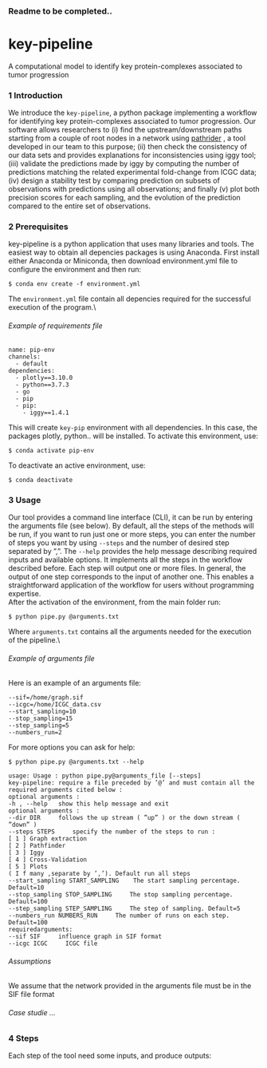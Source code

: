 ### Readme to be completed..
# key-pipeline
A computational model to identify key protein-complexes associated to tumor progression
### 1 Introduction
We introduce the ```key-pipeline```, a python package implementing a workflow for identifying key protein-complexes associated to tumor progression. Our software allows researchers to (i) find the upstream/downstream paths starting from a
couple of root nodes in a network using [pathrider](https://github.com/arnaudporet/pathrider) , a tool developed in our team
to this purpose; (ii) then check the consistency of our data sets and provides explanations for inconsistencies using iggy tool; (iii) validate the predictions made by iggy by computing the number of predictions matching the related experimental fold-change from ICGC data; (iv) design a stability test by comparing prediction on subsets of observations with predictions using all observations; and finally (v) plot both precision scores for each sampling, and the evolution of the prediction compared to the entire set of observations.
### 2 Prerequisites
key-pipeline is a python application that uses many libraries and tools. The easiest way to obtain all depencies packages is using Anaconda. First install either Anaconda or Miniconda, then download environment.yml file to configure the environment and then run:

```
$ conda env create -f environment.yml
```
The ```environment.yml``` file contain all depencies required for the successful execution of the program.\

###### Example of requirements file
```
name: pip-env
channels:
  - default
dependencies:
  - plotly==3.10.0
  - python==3.7.3
  - go
  - pip
  - pip:
    - iggy==1.4.1
```
This will create ```key-pip``` environment with all dependencies.
In this case, the packages plotly, python.. will be installed.
To activate this environment, use:
```
$ conda activate pip-env
```
To deactivate an active environment, use:
```
$ conda deactivate
```

### 3 Usage
Our tool provides a command line interface (CLI), it can be run by entering the arguments file (see below). By default, all the steps of the methods will be run, if you want to run just one or more steps, you can enter the number of steps you want by using ```--steps``` and the number of desired step separated by ”,”. The ```--help``` provides the help message describing required inputs and available options. It implements all the steps in the workflow described before. Each step will output one or more files. In general, the output of one step corresponds to the input of another one. This enables a straightforward application of the workflow for users without programming expertise. \
After the activation of the environment, from the main folder run:
```
$ python pipe.py @arguments.txt
```
Where ```arguments.txt``` contains all the arguments needed for the execution of the pipeline.\

###### Example of arguments file

Here is an example of an arguments file:
```
--sif=/home/graph.sif
--icgc=/home/ICGC_data.csv
--start_sampling=10
--stop_sampling=15
--step_sampling=5
--numbers_run=2
```
For more options you can ask for help:
```
$ python pipe.py @arguments.txt --help
```
```
usage: Usage : python pipe.py@arguments_file [--steps]
key-pipeline: require a file preceded by ’@’ and must contain all the required arguments cited below :
optional arguments :
-h , --help   show this help message and exit
optional arguments :
--dir DIR     follows the up stream ( ”up” ) or the down stream ( ”down” )
--steps STEPS     specify the number of the steps to run :
[ 1 ] Graph extraction
[ 2 ] Pathfinder
[ 3 ] Iggy
[ 4 ] Cross-Validation
[ 5 ] Plots
( I f many ,separate by ’,’). Default run all steps
--start_sampling START_SAMPLING    The start sampling percentage. Default=10
--stop_sampling STOP_SAMPLING     The stop sampling percentage. Default=100
--step_sampling STEP_SAMPLING     The step of sampling. Default=5
--numbers_run NUMBERS_RUN     The number of runs on each step. Default=100
requiredarguments:
--sif SIF     influence graph in SIF format
--icgc ICGC     ICGC file
```
###### Assumptions 
We assume that the network provided in the arguments file must be in the SIF file format
###### Case studie ...
### 4 Steps
Each step of the tool need some inputs, and produce outputs:
